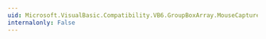 ```yaml
---
uid: Microsoft.VisualBasic.Compatibility.VB6.GroupBoxArray.MouseCaptureChanged
internalonly: False
---
```

